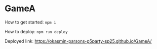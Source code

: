 # GameA

How to get started:
`npm i`

How to deploy:
`npm run deploy`

Deployed link:
https://okasmin-parsons-p5party-sp25.github.io/GameA/
